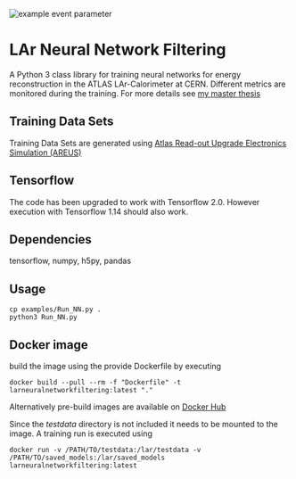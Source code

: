![example event parameter](https://github.com/pcgrub/LArNeuralNetworkFiltering/actions/workflows/main.yml/badge.svg?event=push)

# LAr Neural Network Filtering
A Python 3 class library for training neural networks for energy reconstruction in the ATLAS LAr-Calorimeter at CERN. Different metrics are monitored during the training. For more details see [my master thesis](https://iktp.tu-dresden.de/IKTP/pub/19/Grubitz_Masterarbeit.pdf) 

## Training Data Sets
Training Data Sets are generated using [Atlas Read-out Upgrade Electronics Simulation (AREUS)](gitlab.cern.ch/AREUS/AREUS/)

## Tensorflow
The code has been upgraded to work with Tensorflow 2.0. However execution with Tensorflow 1.14 should also work.

## Dependencies
tensorflow, numpy, h5py, pandas

## Usage 
`cp examples/Run_NN.py .`  
`python3 Run_NN.py`


## Docker image

build the image using the provide Dockerfile by executing

`docker build --pull --rm -f "Dockerfile" -t larneuralnetworkfiltering:latest "."`

Alternatively pre-build images are available on [Docker Hub](https://hub.docker.com/repository/docker/pcgrub/larneuralnetworkfiltering)


Since the *testdata* directory is not included it needs to be mounted to the image. A training run is executed using

`docker run -v /PATH/TO/testdata:/lar/testdata -v /PATH/TO/saved_models:/lar/saved_models larneuralnetworkfiltering:latest`
